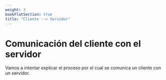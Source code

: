 ```yaml
---
weight: 3
bookFlatSection: true
title: "Cliente --> Servidor"
---
```


# Comunicación del cliente con el servidor

Vamos a intentar explicar el proceso por el cual se comunica un cliente con un servidor.